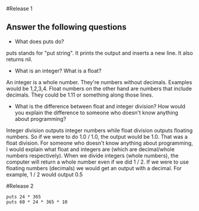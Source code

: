 #Release 1

## Answer the following questions

- What does puts do?

puts stands for "put string". It prints the output and inserts a new line. It also returns nil.

- What is an integer? What is a float?

An integer is a whole number. They're numbers without decimals. Examples would be 1,2,3,4. Float numbers on the other hand are numbers that include decimals. They could be 1.11 or something along those lines.

- What is the difference between float and integer division? How would you explain the difference to someone who doesn't know anything about programming?

Integer division outputs integer numbers while float division outputs floating numbers. So if we were to do 1.0 / 1.0, the output would be 1.0. That was a float division. For someone who doesn't know anything about programming, I would explain what float and integers are (which are decimal/whole numbers respectively). When we divide integers (whole numbers), the computer will return a whole number even if we did 1 / 2. If we were to use floating numbers (decimals) we would get an output with a decimal. For example, 1 / 2 would output 0.5

#Release 2

```
puts 24 * 365
puts 60 * 24 * 365 * 10
```

